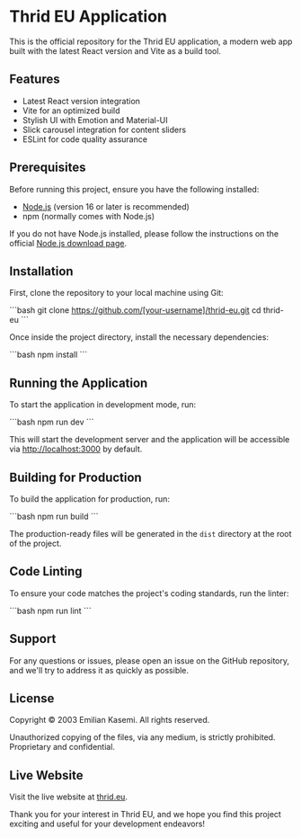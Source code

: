 # Thrid EU Application

This is the official repository for the Thrid EU application, a modern web app built with the latest React version and Vite as a build tool.

## Features

- Latest React version integration
- Vite for an optimized build
- Stylish UI with Emotion and Material-UI
- Slick carousel integration for content sliders
- ESLint for code quality assurance

## Prerequisites

Before running this project, ensure you have the following installed:

- [Node.js](https://nodejs.org/) (version 16 or later is recommended)
- npm (normally comes with Node.js)

If you do not have Node.js installed, please follow the instructions on the official [Node.js download page](https://nodejs.org/en/download/).

## Installation

First, clone the repository to your local machine using Git:

\```bash
git clone https://github.com/[your-username]/thrid-eu.git
cd thrid-eu
\```

Once inside the project directory, install the necessary dependencies:

\```bash
npm install
\```

## Running the Application

To start the application in development mode, run:

\```bash
npm run dev
\```

This will start the development server and the application will be accessible via [http://localhost:3000](http://localhost:3000) by default.

## Building for Production

To build the application for production, run:

\```bash
npm run build
\```

The production-ready files will be generated in the `dist` directory at the root of the project.

## Code Linting

To ensure your code matches the project's coding standards, run the linter:

\```bash
npm run lint
\```

## Support

For any questions or issues, please open an issue on the GitHub repository, and we'll try to address it as quickly as possible.

## License

Copyright © 2003 Emilian Kasemi. All rights reserved.

Unauthorized copying of the files, via any medium, is strictly prohibited. Proprietary and confidential.

## Live Website

Visit the live website at [thrid.eu](https://thrid.eu).

Thank you for your interest in Thrid EU, and we hope you find this project exciting and useful for your development endeavors!
